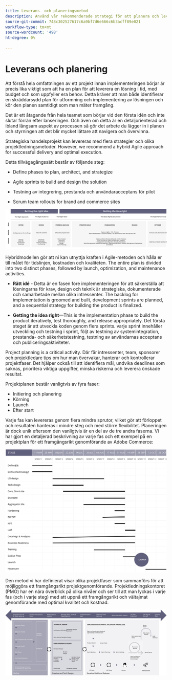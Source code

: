 ```yaml
---
title: Leverans- och planeringsmetod
description: Använd vår rekommenderade strategi för att planera och leverera implementeringen av Adobe Commerce.
source-git-commit: 748c302527617c6a9bf7d6e666c6b3acff89e021
workflow-type: tm+mt
source-wordcount: '498'
ht-degree: 0%

---
```



# Leverans och planering

Att förstå hela omfattningen av ett projekt innan implementeringen börjar är precis lika viktigt som att ha en plan för att leverera en lösning i tid, med budget och som uppfyller era behov. Detta kräver att man både identifierar en skräddarsydd plan för utformning och implementering av lösningen och kör den planen samtidigt som man mäter framgång.

Det är ett åtagande från hela teamet som börjar vid den första idén och inte slutar förrän efter lanseringen. Och även om detta är en detaljorienterad och ibland långsam aspekt av processen så gör det arbete du lägger in i planen och styrningen att det blir mycket lättare att navigera och övervinna.

Strategiska handelsprojekt kan levereras med flera strategier och olika projektledningsmetoder. However, we recommend a hybrid Agile approach for successful delivery and optimal execution.

Detta tillvägagångssätt består av följande steg:

- Define phases to plan, architect, and strategize

- Agile sprints to build and design the solution

- Testning av integrering, prestanda och användaracceptans för pilot

- Scrum team rollouts for brand and commerce sites

![Example planning approach model](../../assets/playbooks/planning-model.svg)

Hybridmodellen gör att ni kan utnyttja kraften i Agile-metoden och hålla er till målet för tidslinjen, kostnaden och kvaliteten. The entire plan is divided into two distinct phases, followed by launch, optimization, and maintenance activities.

- **Rätt idé** - Detta är en fasen före implementeringen för att säkerställa att lösningarna för krav, design och teknik är strategiska, dokumenterade och samarbetade mellan olika intressenter. The backlog for implementation is groomed and built, development sprints are planned, and a sequential strategy for building the product is finalized.

- **Getting the idea right**—This is the implementation phase to build the product iteratively, test thoroughly, and release appropriately. Det första steget är att utveckla koden genom flera sprints. varje sprint innehåller utveckling och testning i sprint, följt av testning av systemintegration, prestanda- och säkerhetstestning, testning av användarnas acceptans och publiceringsaktiviteter.

Project planning is a critical activity. Där får intressenter, team, sponsorer och projektledare tips om hur man övervakar, hanterar och kontrollerar projektfaser. Det hjälper också till att identifiera mål, undvika deadlines som saknas, prioritera viktiga uppgifter, minska riskerna och leverera önskade resultat.

Projektplanen består vanligtvis av fyra faser:

- Initiering och planering
- Körning
- Launch
- Efter start

Varje fas kan levereras genom flera mindre sprutor, vilket gör att förloppet och resultaten hanteras i mindre steg och med större flexibilitet. Planeringen är dock unik eftersom den vanligtvis är en del av de tre andra faserna. Vi har gjort en detaljerad beskrivning av varje fas och ett exempel på en projektplan för ett framgångsrikt genomförande av Adobe Commerce:

![Project planning Gantt chart](../../assets/playbooks/gantt-chart.svg)

Den metod vi har definierat visar olika projektfaser som sammanförs för att möjliggöra ett framgångsrikt projektgenomförande. Projektledningskontoret (PMO) har en nära överblick på olika nivåer och ser till att man lyckas i varje fas (och i varje steg) med att uppnå ett framgångsrikt och vältajmat genomförande med optimal kvalitet och kostnad.

![Exempel på grafik för planeringsmetod](../../assets/playbooks/planning-approach-sample.svg)
